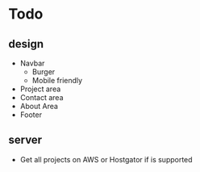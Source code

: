 # Todo

## design
* Navbar
  * Burger
  * Mobile friendly   
* Project area
* Contact area
* About Area
* Footer

## server

* Get all projects on AWS or Hostgator if is supported